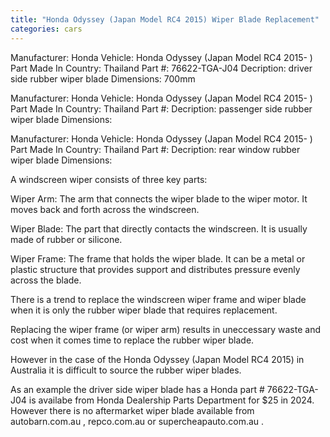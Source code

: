 ```yaml
---
title: "Honda Odyssey (Japan Model RC4 2015) Wiper Blade Replacement"
categories: cars
---
```


Manufacturer: Honda
Vehicle: Honda Odyssey (Japan Model RC4 2015- )
Part Made In Country: Thailand
Part #: 76622-TGA-J04
Decription: driver side rubber wiper blade
Dimensions: 700mm

Manufacturer: Honda
Vehicle: Honda Odyssey (Japan Model RC4 2015- )
Part Made In Country: Thailand
Part #: 
Decription: passenger side rubber wiper blade
Dimensions: 

Manufacturer: Honda
Vehicle: Honda Odyssey (Japan Model RC4 2015- )
Part Made In Country: Thailand
Part #: 
Decription: rear window rubber wiper blade
Dimensions: 

A windscreen wiper consists of three key parts:

Wiper Arm: The arm that connects the wiper blade to the wiper motor. It moves back and forth across the windscreen.

Wiper Blade: The part that directly contacts the windscreen. It is usually made of rubber or silicone.

Wiper Frame: The frame that holds the wiper blade. It can be a metal or plastic structure that provides support and distributes pressure evenly across the blade.

There is a trend to replace the windscreen wiper frame and wiper blade when it is only the rubber wiper blade that requires replacement.

Replacing the wiper frame (or wiper arm) results in uneccessary waste and cost when it comes time to replace the rubber wiper blade.

However in the case of the Honda Odyssey (Japan Model RC4 2015) in Australia it is difficult to source the rubber wiper blades.  

As an example the driver side wiper blade has a Honda part # 76622-TGA-J04 is availabe from Honda Dealership Parts Department for $25 in 2024.  However there is no aftermarket wiper blade available from autobarn.com.au , repco.com.au or supercheapauto.com.au .

